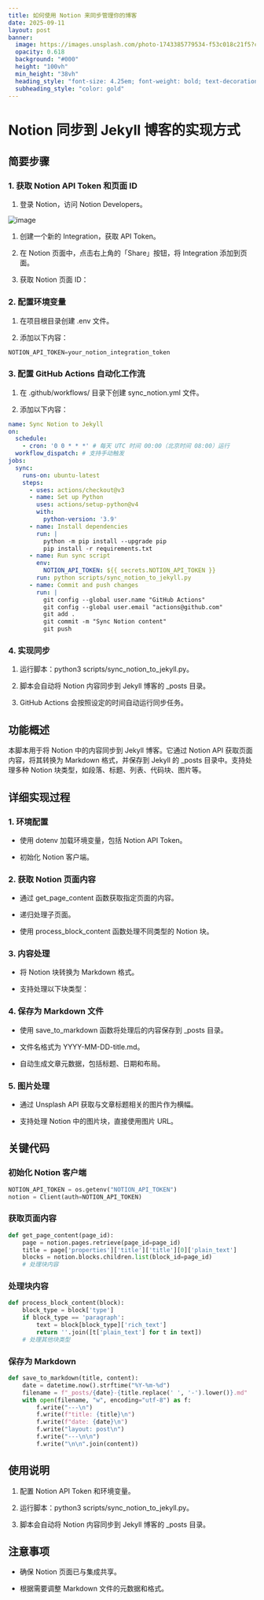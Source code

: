 ```yaml
---
title: 如何使用 Notion 来同步管理你的博客
date: 2025-09-11
layout: post
banner:
  image: https://images.unsplash.com/photo-1743385779534-f53c018c21f5?crop=entropy&cs=tinysrgb&fit=max&fm=jpg&ixid=M3w2OTIwMzJ8MHwxfHJhbmRvbXx8fHx8fHx8fDE3NTc2MDA0MTR8&ixlib=rb-4.1.0&q=80&w=1080
  opacity: 0.618
  background: "#000"
  height: "100vh"
  min_height: "38vh"
  heading_style: "font-size: 4.25em; font-weight: bold; text-decoration: underline"
  subheading_style: "color: gold"
---
```


# Notion 同步到 Jekyll 博客的实现方式

## 简要步骤

### 1. 获取 Notion API Token 和页面 ID

1. 登录 Notion，访问 Notion Developers。

![image](https://prod-files-secure.s3.us-west-2.amazonaws.com/a7a0cc5a-89b9-4cda-8686-1fba0ca52f40/d19c1afe-dea5-4312-9333-786b0ba83054/image.png?X-Amz-Algorithm=AWS4-HMAC-SHA256&X-Amz-Content-Sha256=UNSIGNED-PAYLOAD&X-Amz-Credential=ASIAZI2LB4665EHWR3UL%2F20250911%2Fus-west-2%2Fs3%2Faws4_request&X-Amz-Date=20250911T142014Z&X-Amz-Expires=3600&X-Amz-Security-Token=IQoJb3JpZ2luX2VjEJ7%2F%2F%2F%2F%2F%2F%2F%2F%2F%2FwEaCXVzLXdlc3QtMiJIMEYCIQD9MvgQ%2BAx%2BN5SvHt02zqYVawfxKkCtPJU47UNVxKrfEQIhAODk7F%2BQZ3NCxEN5a9TOow%2BnRYcYi%2BP322IJAJf%2BktIgKv8DCBcQABoMNjM3NDIzMTgzODA1IgxrAad9vN4jEOlmZCkq3ANl84EA65LXg7cDMTIZ4Iz9UIU2%2F35LqLL3c11hb8e1kMiq7RobQmmP1hvbWu7nyOiDFiynt5VG9xARAbvqXoEp3xrTjHLbkziTCV2gthUVC41sM1ZXox3%2BUFdsqA8A1yWMJx7SAfbvVPgnp2TsW%2FW9GlrvUxkPFAOMGwJbpM6oWk0feZssj2X%2BqA6qeRZz8fQTOg7naAPvPARprn%2FgBGGkoIJTaZeTrmpNK9sNlT6ojN%2BFW9wWkBjl399P6vGjwOoXWPNDpdPWcsx1VORwiDlHYbKsGKjhiAT6kuqD9LRDvOE7HvI5cUPRy1Dx%2BSyslyyDxr2lrZzz3OBLriXMBeIpDD2SlMkKmETdOsMXd4QNZVIqNT4R7xutP3hcHeLt1UOTIzbkW1y32pVjc7t8OIyUAvkrM4Imfd1OQQxgSf49WykCoJHlOvRYrru7aO6F5Cjx6pdWsFJ2rlR3f2evwOczaHAZHrPbLJA%2BFZFxyh6qfWiwEDtLiurcfZaIpWyNLGv4BioVetKVtaQOQZgA0T43vmHIsjK0js92TbdB%2BWPZW2VSOPwK48XqNeJ7Gh6O3KQT1JDufW2D60Q%2FVIkmhLqDv6DKV%2B%2BEAkUX05Dtl%2B9n2ZJn7r3ySMohq4CyPzDtrIvGBjqkAS96wpaUjhyW6CY3tcnW4h0vUDxd4hSqTbOphTH6kIlNqTuU%2Frdd8t8nxGzdvy7F%2BYh%2BvS%2BxY4MpZpfkqm0tP7jSH0nTQoqEJuDdjBAt3iTy6diqnQa7djf2Q2yAgK7mxhMdoIWRaLDzhEB%2FCd4eBb9KfWw4ZrNTvvwvs%2BDKtbyD2fsvXvkjbOjOvnWtw9JlYWOM6aLS%2BR7WSbbwOjY1MSV0Eurr&X-Amz-Signature=7108e2ed1b1152742a57e733d74c8adf90c358244011d1de4fe59f0f3be8451d&X-Amz-SignedHeaders=host&x-amz-checksum-mode=ENABLED&x-id=GetObject)

1. 创建一个新的 Integration，获取 API Token。

1. 在 Notion 页面中，点击右上角的「Share」按钮，将 Integration 添加到页面。

1. 获取 Notion 页面 ID：


### 2. 配置环境变量

1. 在项目根目录创建 .env 文件。

1. 添加以下内容：

```javascript
NOTION_API_TOKEN=your_notion_integration_token
```

### 3. 配置 GitHub Actions 自动化工作流

1. 在 .github/workflows/ 目录下创建 sync_notion.yml 文件。

1. 添加以下内容：

```yaml
name: Sync Notion to Jekyll
on:
  schedule:
    - cron: '0 0 * * *' # 每天 UTC 时间 00:00（北京时间 08:00）运行
  workflow_dispatch: # 支持手动触发
jobs:
  sync:
    runs-on: ubuntu-latest
    steps:
      - uses: actions/checkout@v3
      - name: Set up Python
        uses: actions/setup-python@v4
        with:
          python-version: '3.9'
      - name: Install dependencies
        run: |
          python -m pip install --upgrade pip
          pip install -r requirements.txt
      - name: Run sync script
        env:
          NOTION_API_TOKEN: ${{ secrets.NOTION_API_TOKEN }}
        run: python scripts/sync_notion_to_jekyll.py
      - name: Commit and push changes
        run: |
          git config --global user.name "GitHub Actions"
          git config --global user.email "actions@github.com"
          git add .
          git commit -m "Sync Notion content"
          git push
```

### 4. 实现同步

1. 运行脚本：python3 scripts/sync_notion_to_jekyll.py。

1. 脚本会自动将 Notion 内容同步到 Jekyll 博客的 _posts 目录。

1. GitHub Actions 会按照设定的时间自动运行同步任务。

## 功能概述

本脚本用于将 Notion 中的内容同步到 Jekyll 博客。它通过 Notion API 获取页面内容，将其转换为 Markdown 格式，并保存到 Jekyll 的 _posts 目录中。支持处理多种 Notion 块类型，如段落、标题、列表、代码块、图片等。

## 详细实现过程

### 1. 环境配置

- 使用 dotenv 加载环境变量，包括 Notion API Token。

- 初始化 Notion 客户端。

### 2. 获取 Notion 页面内容

- 通过 get_page_content 函数获取指定页面的内容。

- 递归处理子页面。

- 使用 process_block_content 函数处理不同类型的 Notion 块。

### 3. 内容处理

- 将 Notion 块转换为 Markdown 格式。

- 支持处理以下块类型：


### 4. 保存为 Markdown 文件

- 使用 save_to_markdown 函数将处理后的内容保存到 _posts 目录。

- 文件名格式为 YYYY-MM-DD-title.md。

- 自动生成文章元数据，包括标题、日期和布局。

### 5. 图片处理

- 通过 Unsplash API 获取与文章标题相关的图片作为横幅。

- 支持处理 Notion 中的图片块，直接使用图片 URL。

## 关键代码

### 初始化 Notion 客户端

```python
NOTION_API_TOKEN = os.getenv("NOTION_API_TOKEN")
notion = Client(auth=NOTION_API_TOKEN)
```

### 获取页面内容

```python
def get_page_content(page_id):
    page = notion.pages.retrieve(page_id=page_id)
    title = page['properties']['title']['title'][0]['plain_text']
    blocks = notion.blocks.children.list(block_id=page_id)
    # 处理块内容
```

### 处理块内容

```python
def process_block_content(block):
    block_type = block['type']
    if block_type == 'paragraph':
        text = block[block_type]['rich_text']
        return ''.join([t['plain_text'] for t in text])
    # 处理其他块类型
```

### 保存为 Markdown

```python
def save_to_markdown(title, content):
    date = datetime.now().strftime("%Y-%m-%d")
    filename = f"_posts/{date}-{title.replace(' ', '-').lower()}.md"
    with open(filename, "w", encoding="utf-8") as f:
        f.write("---\n")
        f.write(f"title: {title}\n")
        f.write(f"date: {date}\n")
        f.write("layout: post\n")
        f.write("---\n\n")
        f.write("\n\n".join(content))
```

## 使用说明

1. 配置 Notion API Token 和环境变量。

1. 运行脚本：python3 scripts/sync_notion_to_jekyll.py。

1. 脚本会自动将 Notion 内容同步到 Jekyll 博客的 _posts 目录。

## 注意事项

- 确保 Notion 页面已与集成共享。

- 根据需要调整 Markdown 文件的元数据和格式。